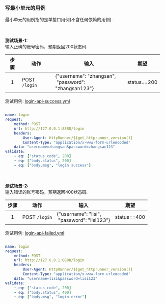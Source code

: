 

&nbsp;  
### 写最小单元的用例
最小单元的用例指的是单接口用例(不含任何依赖的用例).

&nbsp;  
&nbsp;  
**测试场景-1:**   
输入正确的账号密码，预期返回200状态码.

|步骤|动作|输入|期望|
|:---:|---|---|---|
|1|POST `/login`|{"username": "zhangsan", <br/>&nbsp;"password": "zhangsan123"}|status==200|

测试用例: [login-api-success.yml](./login-api-success.yml)
```yaml

name: login
request:
    method: POST
    url: http://127.0.0.1:8888/login
    headers:
        User-Agent: HttpRunner/${get_httprunner_version()}
        Content-Type: "application/x-www-form-urlencoded"
    data: "username=zhangsan&password=zhangsan123"
validate:
    - eq: ["status_code", 200]
    - eq: ["body.status", 200]
    - eq: ["body.msg", "login success"]

```



&nbsp;  
&nbsp;  
**测试场景-2:**   
输入错误的账号密码，预期返回400状态码.

|步骤|动作|输入|期望|
|:---:|---|---|---|
|1|POST `/login`|{"username": "lisi", <br/>&nbsp;"password": "lisi123"}|status==400|

测试用例: [login-api-failed.yml](./login-api-failed.yml)
```yaml

name: login
request:
    method: POST
    url: http://127.0.0.1:8888/login
    headers:
        User-Agent: HttpRunner/${get_httprunner_version()}
        Content-Type: "application/x-www-form-urlencoded"
    data: "username=lisi&password=lisi123"
validate:
    - eq: ["status_code", 200]
    - eq: ["body.status", 400]
    - eq: ["body.msg", "login error"]

```
